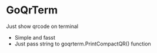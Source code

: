 # GoQrTerm
Just show qrcode on terminal

- Simple and fasst
- Just pass string to goqrterm.PrintCompactQR() function
